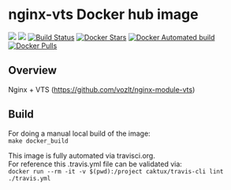 # nginx-vts Docker hub image

[![](https://images.microbadger.com/badges/image/imduffy15/nginx-vts.svg)](https://microbadger.com/images/imduffy15/nginx-vts "Get your own image badge on microbadger.com")
[![](https://images.microbadger.com/badges/version/imduffy15/nginx-vts.svg)](https://microbadger.com/images/imduffy15/nginx-vts "Get your own version badge on microbadger.com")
[![Build Status](https://travis-ci.org/imduffy15/nginx-vts.svg?branch=master)](https://travis-ci.org/imduffy15/nginx-vts)
[![Docker Stars](https://img.shields.io/docker/stars/imduffy15/nginx-vts.svg?style=flat)](https://hub.docker.com/r/imduffy15/nginx-vts/)
[![Docker Automated build](https://img.shields.io/docker/automated/imduffy15/nginx-vts.svg?style=flat)]()
[![Docker Pulls](https://img.shields.io/docker/pulls/imduffy15/nginx-vts.svg)]()

## Overview

Nginx + VTS (https://github.com/vozlt/nginx-module-vts)

## Build

For doing a manual local build of the image:  
`make docker_build`

This image is fully automated via travisci.org.  
For reference this .travis.yml file can be validated via:  
`docker run --rm -it -v $(pwd):/project caktux/travis-cli lint ./travis.yml`
